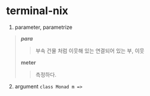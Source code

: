 # terminal-nix
1. parameter, parametrize
> **_para_**
>> 부속 건물 처럼 이웃해 있는 연결되어 있는 
>> 부, 이웃
>
> **meter**
>> 측정하다.

2. argument
```class Monad m =>```
